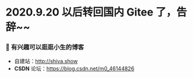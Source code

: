 # 2020.9.20 以后转回国内 Gitee 了，告辞~~

### 🌱 有兴趣可以逛逛小生的博客

 - 自建站：<a href="http://shiva.show/" target="_blank">http://shiva.show</a>
 - **CSDN** 论坛：<a href="https://blog.csdn.net/m0_46144826" target="_blank">https://blog.csdn.net/m0_46144826</a>
 
 
